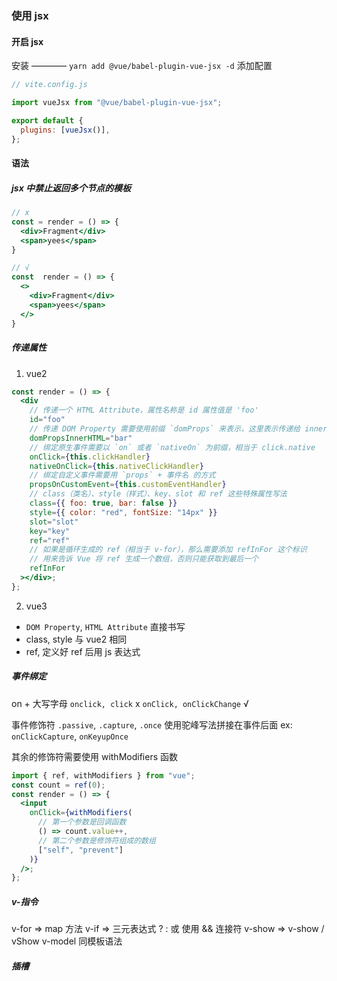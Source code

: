 ### 使用 jsx

#### 开启 jsx

安装 ———— `yarn add @vue/babel-plugin-vue-jsx -d`
添加配置

```javascript
// vite.config.js

import vueJsx from "@vue/babel-plugin-vue-jsx";

export default {
  plugins: [vueJsx()],
};
```

#### 语法

##### jsx 中禁止返回多个节点的模板

```jsx
// x
const = render = () => {
  <div>Fragment</div>
  <span>yees</span>
}

// √
const  render = () => {
  <>
    <div>Fragment</div>
    <span>yees</span>
  </>
}
```

##### 传递属性

1. vue2

```jsx
const render = () => {
  <div
    // 传递一个 HTML Attribute，属性名称是 id 属性值是 'foo'
    id="foo"
    // 传递 DOM Property 需要使用前缀 `domProps` 来表示，这里表示传递给 innerHTML 这个 DOM 属性的值为 ‘bar’
    domPropsInnerHTML="bar"
    // 绑定原生事件需要以 `on` 或者 `nativeOn` 为前缀，相当于 click.native
    onClick={this.clickHandler}
    nativeOnClick={this.nativeClickHandler}
    // 绑定自定义事件需要用 `props` + 事件名 的方式
    propsOnCustomEvent={this.customEventHandler}
    // class（类名）、style（样式）、key、slot 和 ref 这些特殊属性写法
    class={{ foo: true, bar: false }}
    style={{ color: "red", fontSize: "14px" }}
    slot="slot"
    key="key"
    ref="ref"
    // 如果是循环生成的 ref（相当于 v-for），那么需要添加 refInFor 这个标识
    // 用来告诉 Vue 将 ref 生成一个数组，否则只能获取到最后一个
    refInFor
  ></div>;
};
```

2. vue3

- `DOM Property`, `HTML Attribute` 直接书写
- class, style 与 vue2 相同
- ref, 定义好 ref 后用 js 表达式

##### 事件绑定

on + 大写字母
`onclick, click` x
`onClick, onClickChange` √

事件修饰符
`.passive`, `.capture`, `.once` 使用驼峰写法拼接在事件后面
ex: `onClickCapture`, `onKeyupOnce`

其余的修饰符需要使用 withModifiers 函数

```jsx
import { ref, withModifiers } from "vue";
const count = ref(0);
const render = () => {
  <input
    onClick={withModifiers(
      // 第一个参数是回调函数
      () => count.value++,
      // 第二个参数是修饰符组成的数组
      ["self", "prevent"]
    )}
  />;
};
```

##### v-指令

v-for => map 方法
v-if => 三元表达式 ? : 或 使用 && 连接符
v-show => v-show / vShow
v-model 同模板语法

##### 插槽
